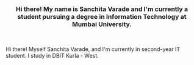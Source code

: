 <h3 align = "center">Hi there! My name is Sanchita Varade and I'm
currently a student pursuing a degree in Information Technology at
Mumbai University.</h3>
<br>
<style align ="center", color="#6a5acd"> 💫 About Me: </style>
<p>Hi there! Myself Sanchita Varade, and I'm currently in second-year IT student. 
I study in DBIT Kurla - West.</p>
<br>

